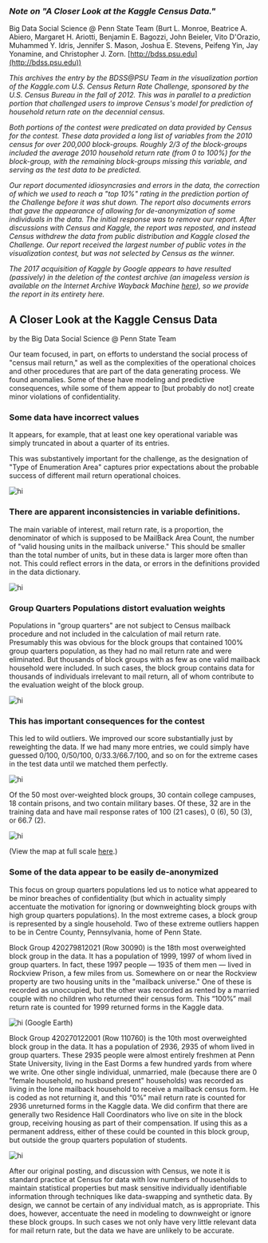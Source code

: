 ### _Note on "A Closer Look at the Kaggle Census Data."_
Big Data Social Science @ Penn State Team (Burt L. Monroe, Beatrice A. Abiero, Margaret H. Ariotti, Benjamin E. Bagozzi, John Beieler, Vito D'Orazio, Muhammed Y. Idris, Jennifer S. Mason, Joshua E. Stevens, Peifeng Yin, Jay Yonamine, and Christopher J. Zorn. [http://bdss.psu.edu](http://bdss.psu.edu))

_This archives the entry by the BDSS@PSU Team in the visualization portion of the Kaggle.com U.S. Census Return Rate Challenge, sponsored by the U.S. Census Bureau in the fall of 2012. This was in parallel to a prediction portion that challenged users to improve Census's model for prediction of household return rate on the decennial census._

_Both portions of the contest were predicated on data provided by Census for the contest. These data provided a long list of variables from the 2010 census for over 200,000 block-groups. Roughly 2/3 of the block-groups included the average 2010 household return rate (from 0 to 100%) for the block-group, with the remaining block-groups missing this variable, and serving as the test data to be predicted._ 

_Our report documented idiosyncrasies and errors in the data, the correction of which we used to reach a "top 10%" rating in the prediction portion of the Challenge before it was shut down. The report also documents errors that gave the appearance of allowing for de-anonymization of some individuals in the data. The initial response was to remove our report. After discussions with Census and Kaggle, the report was reposted, and instead Census withdrew the data from public distribution and Kaggle closed the Challenge. Our report received the largest number of public votes in the visualization contest, but was not selected by Census as the winner._

_The 2017 acquisition of Kaggle by Google appears to have resulted (passively) in the deletion of the contest archive (an imageless version is available on the Internet Archive Wayback Machine [here](https://web.archive.org/web/20160804000444/www.kaggle.com/c/us-census-challenge/prospector#230)), so we provide the report in its entirety here._

## A Closer Look at the Kaggle Census Data

by the Big Data Social Science @ Penn State Team

Our team focused, in part, on efforts to understand the social process of "census mail return," as well as the complexities of the operational choices and other procedures that are part of the data generating process. We found anomalies. Some of these have modeling and predictive consequences, while some of them appear to [but probably do not] create minor violations of confidentiality.

### Some data have incorrect values

It appears, for example, that at least one key operational variable was simply truncated in about a quarter of its entries.

This was substantively important for the challenge, as the designation of "Type of Enumeration Area" captures prior expectations about the probable success of different mail return operational choices.

<img src="images/teamistakes.jpg" alt="hi" class="inline"/>

### There are apparent inconsistencies in variable definitions.

The main variable of interest, mail return rate, is a proportion, the denominator of which is supposed to be MailBack Area Count, the number of "valid housing units in the mailback universe." This should be smaller than the total number of units, but in these data is larger more often than not. This could reflect errors in the data, or errors in the definitions provided in the data dictionary.

<img src="images/mailbackcounts.jpg" alt="hi" class="inline"/>

### Group Quarters Populations distort evaluation weights

Populations in "group quarters" are not subject to Census mailback procedure and not included in the calculation of mail return rate. Presumably this was obvious for the block groups that contained 100% group quarters population, as they had no mail return rate and were eliminated. But thousands of block groups with as few as one valid mailback household were included. In such cases, the block group contains data for thousands of individuals irrelevant to mail return, all of whom contribute to the evaluation weight of the block group. 

<img src="images/nongqhouseholds.jpg" alt="hi" class="inline"/>

### This has important consequences for the contest

This led to wild outliers. We improved our score substantially just by reweighting the data. If we had many more entries, we could simply have guessed 0/100, 0/50/100, 0/33.3/66.7/100, and so on for the extreme cases in the test data until we matched them perfectly. 

<img src="images/outliers.jpg" alt="hi" class="inline"/>

Of the 50 most over-weighted block groups, 30 contain college campuses, 18 contain prisons, and two contain military bases. Of these, 32 are in the training data and have mail response rates of 100 (21 cases), 0 (6), 50 (3), or 66.7 (2). 

<img src="images/usoverweightmap.jpg" alt="hi" class="inline"/>

(View the map at full scale [here](https://burtmonroe.github.io/BDSSKaggleCensus2012/images/usoverweightmap.jpg).)

### Some of the data appear to be easily de-anonymized

This focus on group quarters populations led us to notice what appeared to be minor breaches of confidentiality (but which in actuality simply accentuate the motivation for ignoring or downweighting block groups with high group quarters populations). In the most extreme cases, a block group is represented by a single household. Two of these extreme outliers happen to be in Centre County, Pennsylvania, home of Penn State.

Block Group 420279812021 (Row 30090) is the 18th most overweighted block group in the data. It has a population of 1999, 1997 of whom lived in group quarters. In fact, these 1997 people — 1935 of them men — lived in Rockview Prison, a few miles from us. Somewhere on or near the Rockview property are two housing units in the "mailback universe." One of these is recorded as unoccupied, but the other was recorded as rented by a married couple with no children who returned their census form. This “100%” mail return rate is counted for 1999 returned forms in the Kaggle data. 

<img src="images/rockviewsat.jpg" alt="hi" class="inline"/> (Google Earth)

Block Group 420270122001 (Row 110760) is the 10th most overweighted block group in the data. It has a population of 2936, 2935 of whom lived in group quarters. These 2935 people were almost entirely freshmen at Penn State University, living in the East Dorms a few hundred yards from where we write. One other single individual, unmarried, male (because there are 0 "female household, no husband present" households) was recorded as living in the lone mailback household to receive a mailback census form. He is coded as not returning it, and this “0%” mail return rate is counted for 2936 unreturned forms in the Kaggle data. We did confirm that there are generally two Residence Hall Coordinators who live on site in the block group, receiving housing as part of their compensation. If using this as a permanent address, either of these could be counted in this block group, but outside the group quarters population of students.

<img src="images/easthalldetail.jpg" alt="hi" class="inline"/>

After our original posting, and discussion with Census, we note it is standard practice at Census for data with low numbers of households to maintain statistical properties but mask sensitive individually identifiable information through techniques like data-swapping and synthetic data. By design, we cannot be certain of any individual match, as is appropriate. This does, however, accentuate the need in modeling to downweight or ignore these block groups. In such cases we not only have very little relevant data for mail return rate, but the data we have are unlikely to be accurate.  
